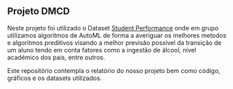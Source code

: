 ## Projeto DMCD

Neste projeto foi utilizado o Dataset [Student Performance](https://archive.ics.uci.edu/ml/datasets/student+performance) onde em grupo utilizamos algoritmos de AutoML de forma a averiguar os melhores metodos e algoritmos preditivos visando a melhor previsão possível da transição de um aluno tendo em conta fatores como a ingestão de álcool, nível académico dos pais, entre outros.

Este repositório contempla o relatório do nosso projeto bem como código, gráficos e os datasets utilizados.

